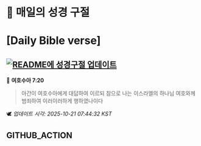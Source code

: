 # 🙏 매일의 성경 구절
# [Daily Bible verse]
## [![README에 성경구절 업데이트](https://github.com/DONGSUKA/first_test/actions/workflows/update-readme-bible.yml/badge.svg)](https://github.com/DONGSUKA/first_test/actions/workflows/update-readme-bible.yml)
<!-- START_BIBLE_VERSE -->
📖 **여호수아 7:20**
> 아간이 여호수아에게 대답하여 이르되 참으로 나는 이스라엘의 하나님 여호와께 범죄하여 이러이러하게 행하였나이다

🕊️ _업데이트 시각: 2025-10-21 07:44:32 KST_
  <!-- END_BIBLE_VERSE -->
## GITHUB_ACTION
